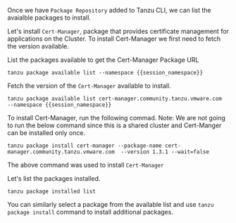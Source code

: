 Once we have `Package Repository` added to Tanzu CLI, we can list the avaialble packages to install.

Let's install `Cert-Manager`, package  that provides certificate management for applications on the Cluster. To install Cert-Manager we first need to fetch the version available.

List the packages available to get the Cert-Manager Package URL

```execute
tanzu package available list --namespace {{session_namespace}}
```

Fetch the version of the `Cert-Manager` available to install.

```execute
tanzu package available list cert-manager.community.tanzu.vmware.com  --namespace {{session_namespace}}
```

To install Cert-Manager, run the following commad. 
Note: We are not going to run the below command since this is a shared cluster and Cert-Manger can be installed only once. 

```
tanzu package install cert-manager --package-name cert-manager.community.tanzu.vmware.com  --version 1.3.1 --wait=false
```

The above command was used to install `Cert-Manager`

Let's list the packages installed.

```execute
tanzu package installed list
```

You can similarly select a package from the available list and use `tanzu package install` command to install additional packages.
